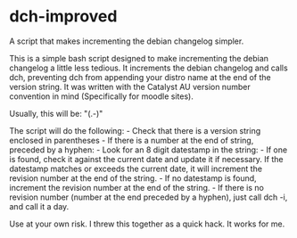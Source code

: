 dch-improved
============

A script that makes incrementing the debian changelog simpler.

This is a simple bash script designed to make incrementing the debian changelog
a little less tedious. It increments the debian changelog and calls dch, 
preventing dch from appending your distro name at the end of the version string.
It was written with the Catalyst AU version number convention in mind 
(Specifically for moodle sites). 

Usually, this will be: "(<application version>.<datestamp>-<revision>)"

The script will do the following:
    - Check that there is a version string enclosed in parentheses
    - If there is a number at the end of string, preceded by a hyphen:
        - Look for an 8 digit datestamp in the string: 
            - If one is found, check it against the current date and update it 
            if necessary. If the datestamp matches or exceeds the current date,
            it will increment the revision number at the end of the string.
            - If no datestamp is found, increment the revision number at the
            end of the string.
    - If there is no revision number (number at the end preceded by a hyphen),
    just call dch -i, and call it a day.

Use at your own risk. I threw this together as a quick hack. It works for me.

